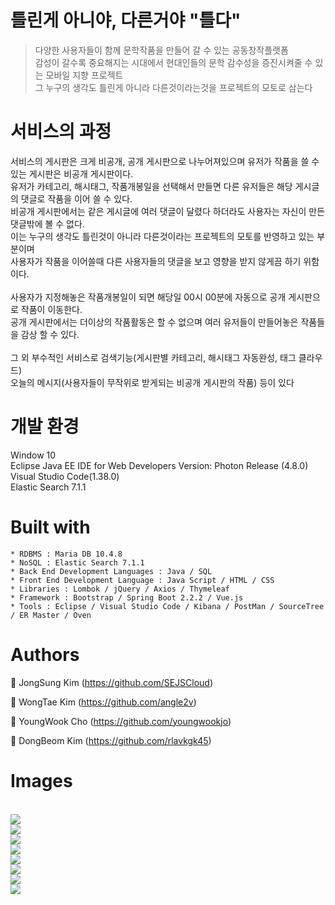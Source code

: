# 틀린게 아니야, 다른거야 "틀다"<br>
> 다양한 사용자들이 함께 문학작품을 만들어 갈 수 있는 공동창작플랫폼<br>
> 감성이 갈수록 중요해지는 시대에서 현대인들의 문학 감수성을 증진시켜줄 수 있는 모바일 지향 프로젝트<br>
> 그 누구의 생각도 틀린게 아니라 다른것이라는것을 프로젝트의 모토로 삼는다

# 서비스의 과정

서비스의 게시판은 크게 비공개, 공개 게시판으로 나누어져있으며 유저가 작품을 쓸 수 있는 게시판은 비공개 게시판이다.<br>
유저가 카테고리, 해시태그, 작품개봉일을 선택해서 만들면 다른 유저들은 해당 게시글의 댓글로 작품을 이어 쓸 수 있다.<br>
비공개 게시판에서는 같은 게시글에 여러 댓글이 달렸다 하더라도 사용자는 자신이 만든 댓글밖에 볼 수 없다.<br>
이는 누구의 생각도 틀린것이 아니라 다른것이라는 프로젝트의 모토를 반영하고 있는 부분이며<br> 
사용자가 작품을 이어쓸때 다른 사용자들의 댓글을 보고 영향을 받지 않게끔 하기 위함이다.<br><br>
사용자가 지정해놓은 작품개봉일이 되면 해당일 00시 00분에 자동으로 공개 게시판으로 작품이 이동한다.<br>
공개 게시판에서는 더이상의 작품활동은 할 수 없으며 여러 유저들이 만들어놓은 작품들을 감상 할 수 있다.<br><br>
그 외 부수적인 서비스로 검색기능(게시판별 카테고리, 해시태그 자동완성, 태그 클라우드)<br>
오늘의 메시지(사용자들이 무작위로 받게되는 비공개 게시판의 작품) 등이 있다


# 개발 환경

Window 10<br>
Eclipse Java EE IDE for Web Developers Version: Photon Release (4.8.0)<br>
Visual Studio Code(1.38.0)<br>
Elastic Search 7.1.1<br>

# Built with

```
* RDBMS : Maria DB 10.4.8
* NoSQL : Elastic Search 7.1.1 
* Back End Development Languages : Java / SQL
* Front End Development Language : Java Script / HTML / CSS
* Libraries : Lombok / jQuery / Axios / Thymeleaf
* Framework : Bootstrap / Spring Boot 2.2.2 / Vue.js
* Tools : Eclipse / Visual Studio Code / Kibana / PostMan / SourceTree / ER Master / Oven
```

# Authors
👤 JongSung Kim (https://github.com/SEJSCloud)

👤 WongTae Kim (https://github.com/angle2v)

👤 YoungWook Cho (https://github.com/youngwookjo)

👤 DongBeom Kim (https://github.com/rlavkgk45)

# Images
<br>
<img src="https://user-images.githubusercontent.com/52445900/72497926-37fcdd80-3871-11ea-80fc-c07a5821c4d3.png"></img>

<br>
<img src="https://user-images.githubusercontent.com/52445900/72497934-3b906480-3871-11ea-8887-48ab01974083.png"></img>

<br>
<img src="https://user-images.githubusercontent.com/52445900/72497931-39c6a100-3871-11ea-9cee-9fdfb400d806.png"></img>

<br>
<img src="https://user-images.githubusercontent.com/52445900/72497915-329f9300-3871-11ea-92d3-1a046494c12a.png"></img>

<br>
<img src="https://user-images.githubusercontent.com/52445900/72497907-2b788500-3871-11ea-8bae-bbc76b81ecd5.png"></img>
<br>
<img src="https://user-images.githubusercontent.com/52445900/72497919-3501ed00-3871-11ea-8837-4623e8bd86f8.png"></img>

<br>
<img src="https://user-images.githubusercontent.com/52445900/72497936-3d5a2800-3871-11ea-817c-888d487896ac.png"></img>

<br>
<img src="https://user-images.githubusercontent.com/52445900/72497939-3fbc8200-3871-11ea-8fa2-60dd5bd26c13.png"></img>
